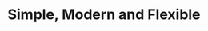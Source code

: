 ---
title: Simple, Modern and Flexible
subheading: "We've build Systatic from the ground up to be as easy to get started with, work with the latest versions of PHP and flexible for whatever you want to do."
view: home
community:
-
    name: Documentation
    target: /docs
-
    name: Github
    target: https://github.com/damcclean/systatic
-
    name: Discord
    target: https://discord.gg/sxkrycQ
features:
-
    name: Collections
    description: We call our content groups - Collections! You can either get collection entries from Markdown files or a REST API.
    docs: /docs/collections
-
    name: Laravel Blade
    description: We use the Laravel Blade templating language, it's fully integrated into Systatic and easy to learn.
    docs: /docs/templating
-
    name: Importer
    description: Using other platforms at the moment? No problem, migrate your content to Systatic in a command.
    docs: /docs/importer
---